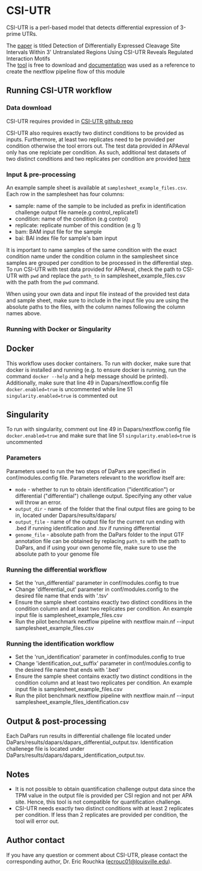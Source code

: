 # CSI-UTR
CSI-UTR is a perl-based model that detects differential expression of 3-prime UTRs.

The [paper](https://www.frontiersin.org/articles/10.3389/fgene.2019.00182/full) is titled Detection of Differentially
Expressed Cleavage Site Intervals Within 3' Untranslated Regions Using CSI-UTR Reveals Regulated Interaction Motifs <br>
The [tool](https://github.com/UofLBioinformatics/CSI-UTR) is free to download
and [documentation](https://github.com/UofLBioinformatics/CSI-UTR/blob/master/EXAMPLES/TestCases.md) was used as a reference
to create the nextflow pipeline flow of this module

## Running CSI-UTR workflow


### Data download
CSI-UTR requires provided in [CSI-UTR github repo](https://github.com/UofLBioinformatics/CSI-UTR/tree/master/CSI-UTR_v1.1.0/data)

CSI-UTR also requires exactly two distinct conditions to be provided as inputs. Furthermore,  at least two replicates need to be provided per condition otherwise the tool errors out. The test data provided in APAeval only has one replciate per condition. As such, additional test datasets of two distinct conditions and two replicates per condition are provided [here]()
### Input & pre-processing
An example sample sheet is available at `samplesheet_example_files.csv`. Each row in the samplesheet has four
columns:

- sample: name of the sample to be included as prefix in identification challenge output file name(e.g control_replicate1)
- condition: name of the condition (e.g control) 
- replicate: replicate number of this condition (e.g 1)
- bam: BAM input file for the sample 
- bai: BAI index file for sample's bam input

It is important to name samples of the same condition with the exact condition name under the condition
column in the samplesheet since samples are grouped per condition to be processed in the differential step.
To run CSI-UTR with test data provided for APAeval, check the path to CSI-UTR with `pwd` and replace 
the `path_to` in samplesheet_example_files.csv with the path
from the `pwd` command. 

When using your own data and input file instead of the provided test data and sample sheet, make sure to include in the 
input file you are using the absolute paths to the files, with the column names following the column
names above.

### Running with Docker or Singularity
## Docker
This workflow uses docker containers. To run with docker, make sure that docker is installed and running 
(e.g. to ensure docker is running, run the command `docker --help` and a help message should be printed).
Additionally, make sure that line 49 in Dapars/nextflow.config file `docker.enabled=true` is uncommented while line
51 `singularity.enabled=true` is commented out

## Singularity
To run with singularity, comment out line 49 in Dapars/nextflow.config file `docker.enabled=true` and make sure that line
51 `singularity.enabled=true` is uncommented

### Parameters
Parameters used to run the two steps of DaPars are specified in conf/modules.config file. 
Parameters relevant to the workflow itself are:
- `mode` - whether to run to obtain identification ("identification") or differential ("differential") challenge output.
   Specifying any other value will throw an error.
- `output_dir` - name of the folder that the final output files are going to be in, located under Dapars/results/dapars/
- `output_file` - name of the output file for the current run ending with .bed if running identification and .tsv if running differential
- `genome_file` - absolute path from the DaPars folder to the input GTF annotation file can be obtained by replacing `path_to`
   with the path to DaPars, and if using your own genome file, make sure to use the absolute path to your genome file

### Running the differential workflow
- Set the 'run_differential' parameter in conf/modules.config to true
- Change 'differential_out' parameter in conf/modules.config to the desired file name that ends with '.tsv'
- Ensure the sample sheet contains exactly two distinct conditions in the condition column and at least two replicates per condition. An example input file 
  is samplesheet_example_files.csv
- Run the pilot benchmark nextflow pipeline with nextflow main.nf --input samplesheet_example_files.csv

### Running the identification workflow
- Set the 'run_identification' parameter in conf/modules.config to true
- Change 'identification_out_suffix' parameter in conf/modules.config to the desired file name that ends with '.bed'
- Ensure the sample sheet contains exactly two distinct conditions in the condition column and at least two replicates per condition. An example input file
  is samplesheet_example_files.csv
- Run the pilot benchmark nextflow pipeline with nextflow main.nf --input samplesheet_example_files_identification.csv

## Output & post-processing
Each DaPars run results in differential challenge file located under DaPars/results/dapars/dapars_differential_output.tsv.
Identification challenege file is located under DaPars/results/dapars/dapars_identification_output.tsv.

## Notes
- It is not possible to obtain quantification challenge output data since the TPM value in the output file
  is provided per CSI region and not per APA site. Hence, this tool is not compatible for quantification
  challenge. 
- CSI-UTR needs exactly two distinct conditions with at least 2 replicates per condition. If less than 2 replicates are provided per condition, the tool will error out.

## Author contact
If you have any question or comment about CSI-UTR, please contact the corresponding author, Dr. Eric Rouchka (ecrouc01@louisville.edu).
